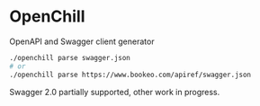 # OpenChill

OpenAPI and Swagger client generator

```bash
./openchill parse swagger.json
# or
./openchill parse https://www.bookeo.com/apiref/swagger.json
```

Swagger 2.0 partially supported, other work in progress.
